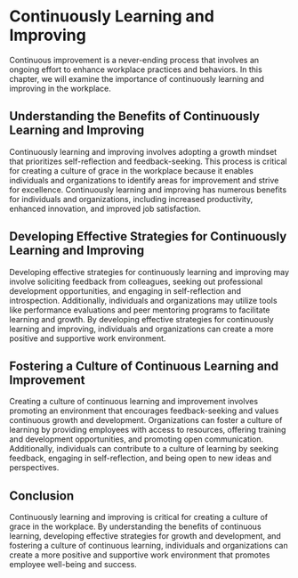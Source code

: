 Continuously Learning and Improving
=====================================================================================

Continuous improvement is a never-ending process that involves an ongoing effort to enhance workplace practices and behaviors. In this chapter, we will examine the importance of continuously learning and improving in the workplace.

Understanding the Benefits of Continuously Learning and Improving
-----------------------------------------------------------------

Continuously learning and improving involves adopting a growth mindset that prioritizes self-reflection and feedback-seeking. This process is critical for creating a culture of grace in the workplace because it enables individuals and organizations to identify areas for improvement and strive for excellence. Continuously learning and improving has numerous benefits for individuals and organizations, including increased productivity, enhanced innovation, and improved job satisfaction.

Developing Effective Strategies for Continuously Learning and Improving
-----------------------------------------------------------------------

Developing effective strategies for continuously learning and improving may involve soliciting feedback from colleagues, seeking out professional development opportunities, and engaging in self-reflection and introspection. Additionally, individuals and organizations may utilize tools like performance evaluations and peer mentoring programs to facilitate learning and growth. By developing effective strategies for continuously learning and improving, individuals and organizations can create a more positive and supportive work environment.

Fostering a Culture of Continuous Learning and Improvement
----------------------------------------------------------

Creating a culture of continuous learning and improvement involves promoting an environment that encourages feedback-seeking and values continuous growth and development. Organizations can foster a culture of learning by providing employees with access to resources, offering training and development opportunities, and promoting open communication. Additionally, individuals can contribute to a culture of learning by seeking feedback, engaging in self-reflection, and being open to new ideas and perspectives.

Conclusion
----------

Continuously learning and improving is critical for creating a culture of grace in the workplace. By understanding the benefits of continuous learning, developing effective strategies for growth and development, and fostering a culture of continuous learning, individuals and organizations can create a more positive and supportive work environment that promotes employee well-being and success.
